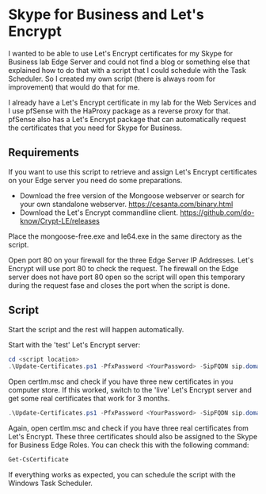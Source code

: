 # Skype for Business and Let's Encrypt

I wanted to be able to use Let's Encrypt certificates for my Skype for Business lab Edge Server and could not find a blog or something else that explained how to do that with a script that I could schedule with the Task Scheduler. So I created my own script (there is always room for improvement) that would do that for me.

I already have a Let's Encrypt certificate in my lab for the Web Services and I use pfSense with the HaProxy package as a reverse proxy for that. pfSense also has a Let's Encrypt package that can automatically request the certificates that you need for Skype for Business.

## Requirements

If you want to use this script to retrieve and assign Let's Encrypt certificates on your Edge server you need do some preparations.
- Download the free version of the Mongoose webserver or search for your own standalone webserver. https://cesanta.com/binary.html
- Download the Let's Encrypt commandline client. https://github.com/do-know/Crypt-LE/releases

Place the mongoose-free.exe and le64.exe in the same directory as the script.

Open port 80 on your firewall for the three Edge Server IP Addresses. Let's Encrypt will use port 80 to check the request. The firewall on the Edge server does not have port 80 open so the script will open this temporary during the request fase and closes the port when the script is done.

## Script
Start the script and the rest will happen automatically.

Start with the 'test' Let's Encrypt server:
```powershell
cd <script location>
.\Update-Certificates.ps1 -PfxPassword <YourPassword> -SipFQDN sip.domain.net -WebFQDN web.domain.net -AvFQDN av.domain.net 
```

Open certlm.msc and check if you have three new certificates in you computer store. If this worked, switch to the 'live' Let's Encrypt server and get some real certificates that work for 3 months.

```powershell
.\Update-Certificates.ps1 -PfxPassword <YourPassword> -SipFQDN sip.domain.net -WebFQDN web.domain.net -AvFQDN av.domain.net -live
```

Again, open certlm.msc and check if you have three real certificates from Let's Encrypt. These three certificates should also be assigned to the Skype for Business Edge Roles. You can check this with the following command:
```powershell
Get-CsCertificate
```

If everything works as expected, you can schedule the script with the Windows Task Scheduler.
